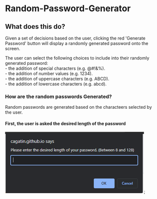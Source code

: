 # Random-Password-Generator

## What does this do?
Given a set of decisions based on the user, clicking the red 'Generate Password' button will display a randomly generated password onto the screen. 

The user can select the following choices to include into their randomly generated password: <br />
    - the addition of special characters (e.g. @#!&%). <br />
    - the addition of number values (e.g. 1234). <br />
    - the addition of uppercase characters (e.g. ABCD). <br />
    - the addition of lowercase characters (e.g. abcd). <br />

### How are the random passwords Generated?
Random passwords are generated based on the characteers selected by the user. 

#### First, the user is asked the desired length of the password
![](assets/images/length.PNG);